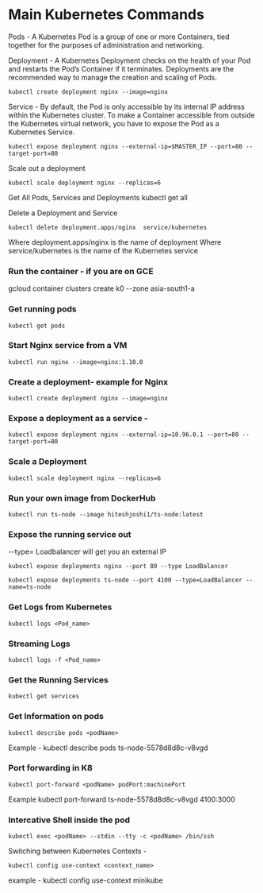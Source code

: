 # Main Kubernetes Commands

Pods -
A Kubernetes Pod is a group of one or more Containers, tied together for the purposes of administration and networking.

Deployment -
A Kubernetes Deployment checks on the health of your Pod and restarts the Pod’s Container if it terminates. Deployments are the recommended way to manage the creation and scaling of Pods.

```
kubectl create deployment nginx --image=nginx
```

Service -
By default, the Pod is only accessible by its internal IP address within the Kubernetes cluster. To make a Container accessible from outside the Kubernetes virtual network, you have to expose the Pod as a Kubernetes Service.

```
kubectl expose deployment nginx --external-ip=$MASTER_IP --port=80 --target-port=80
```

Scale out a deployment

```
kubectl scale deployment nginx --replicas=6
```

Get All Pods, Services and Deployments
kubectl get all

Delete a Deployment and Service

```
kubectl delete deployment.apps/nginx  service/kubernetes
```

Where deployment.apps/nginx is the name of deployment
Where service/kubernetes is the name of the Kubernetes service

### Run the container - if you are on GCE

gcloud container clusters create k0 --zone asia-south1-a

### Get running pods

```
kubectl get pods
```

### Start Nginx service from a VM

```
kubectl run nginx --image=nginx:1.10.0
```

### Create a deployment- example for Nginx

```
kubectl create deployment nginx --image=nginx
```

### Expose a deployment as a service -

```
kubectl expose deployment nginx --external-ip=10.96.0.1 --port=80 --target-port=80
```

### Scale a Deployment

```
kubectl scale deployment nginx --replicas=6
```

### Run your own image from DockerHub

```
kubectl run ts-node --image hiteshjoshi1/ts-node:latest
```

### Expose the running service out

--type= Loadbalancer will get you an external IP

```
kubectl expose deployments nginx --port 80 --type LoadBalancer

kubectl expose deployments ts-node --port 4100 --type=LoadBalancer --name=ts-node
```

### Get Logs from Kubernetes

```
kubectl logs <Pod_name>
```

### Streaming Logs

```
kubectl logs -f <Pod_name>
```

### Get the Running Services

```
kubectl get services
```

### Get Information on pods

```
kubectl describe pods <podName>
```

Example -
kubectl describe pods ts-node-5578d8d8c-v8vgd

### Port forwarding in K8

```
kubectl port-forward <podName> podPort:machinePort
```

Example
kubectl port-forward ts-node-5578d8d8c-v8vgd 4100:3000

### Intercative Shell inside the pod

```
kubectl exec <podName> --stdin --tty -c <podName> /bin/ssh
```

Switching between Kubernetes Contexts -


```
kubectl config use-context <context_name>

```
example -
kubectl config use-context minikube




